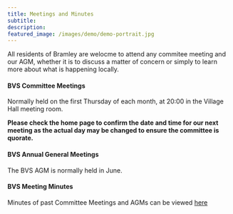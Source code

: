 ```yaml
---
title: Meetings and Minutes
subtitle:
description: 
featured_image: /images/demo/demo-portrait.jpg
---
```


All residents of Bramley are welocme to attend any commitee meeting and our AGM, whether it is to discuss a matter of concern or simply to learn more about what is happening locally.

#### BVS Committee Meetings
Normally held on the first Thursday of each month, at 20:00 in the Village Hall meeting room.

**Please check the home page to confirm the date and time for our next meeting as the actual day may be changed to ensure the committee is quorate.** 

#### BVS Annual General Meetings
The BVS AGM is normally held in June.	

#### BVS Meeting Minutes
Minutes of past Committee Meetings and AGMs can be viewed [here](https://www.dropbox.com/sh/cpw9skqdncp4toa/AABDrZ5KJQWuJJrh5BRKAEdHa?dl=0)
